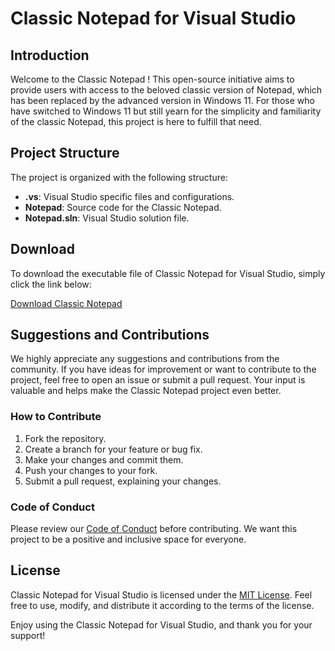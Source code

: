 # Classic Notepad for Visual Studio

## Introduction

Welcome to the Classic Notepad ! This open-source initiative aims to provide users with access to the beloved classic version of Notepad, which has been replaced by the advanced version in Windows 11. For those who have switched to Windows 11 but still yearn for the simplicity and familiarity of the classic Notepad, this project is here to fulfill that need.

## Project Structure

The project is organized with the following structure:

- **.vs**: Visual Studio specific files and configurations.
- **Notepad**: Source code for the Classic Notepad.
- **Notepad.sln**: Visual Studio solution file.

## Download

To download the executable file of Classic Notepad for Visual Studio, simply click the link below:

[Download Classic Notepad](#)

## Suggestions and Contributions

We highly appreciate any suggestions and contributions from the community. If you have ideas for improvement or want to contribute to the project, feel free to open an issue or submit a pull request. Your input is valuable and helps make the Classic Notepad project even better.

### How to Contribute

1. Fork the repository.
2. Create a branch for your feature or bug fix.
3. Make your changes and commit them.
4. Push your changes to your fork.
5. Submit a pull request, explaining your changes.

### Code of Conduct

Please review our [Code of Conduct](CODE_OF_CONDUCT.md) before contributing. We want this project to be a positive and inclusive space for everyone.

## License

Classic Notepad for Visual Studio is licensed under the [MIT License](LICENSE). Feel free to use, modify, and distribute it according to the terms of the license.

Enjoy using the Classic Notepad for Visual Studio, and thank you for your support!
